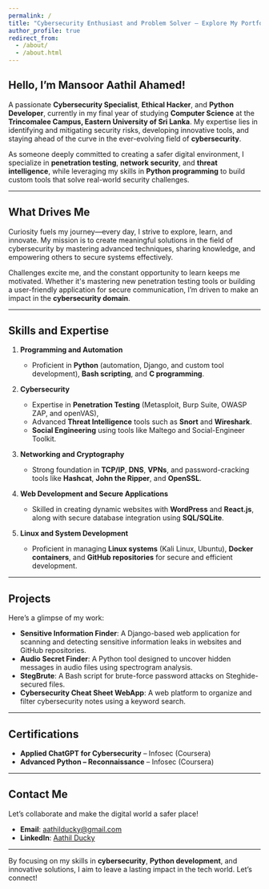 ```yaml
---
permalink: /
title: "Cybersecurity Enthusiast and Problem Solver – Explore My Portfolio"
author_profile: true
redirect_from: 
  - /about/
  - /about.html
---
```


## Hello, I’m Mansoor Aathil Ahamed!
A passionate **Cybersecurity Specialist**, **Ethical Hacker**, and **Python Developer**, currently in my final year of studying **Computer Science** at the **Trincomalee Campus, Eastern University of Sri Lanka**. My expertise lies in identifying and mitigating security risks, developing innovative tools, and staying ahead of the curve in the ever-evolving field of **cybersecurity**.

As someone deeply committed to creating a safer digital environment, I specialize in **penetration testing**, **network security**, and **threat intelligence**, while leveraging my skills in **Python programming** to build custom tools that solve real-world security challenges.  

---

## What Drives Me  

Curiosity fuels my journey—every day, I strive to explore, learn, and innovate. My mission is to create meaningful solutions in the field of cybersecurity by mastering advanced techniques, sharing knowledge, and empowering others to secure systems effectively.  

Challenges excite me, and the constant opportunity to learn keeps me motivated. Whether it's mastering new penetration testing tools or building a user-friendly application for secure communication, I’m driven to make an impact in the **cybersecurity domain**.  

---

## Skills and Expertise  

1. **Programming and Automation**  
   - Proficient in **Python** (automation, Django, and custom tool development), **Bash scripting**, and **C programming**.  

2. **Cybersecurity**  
   - Expertise in **Penetration Testing** (Metasploit, Burp Suite, OWASP ZAP, and openVAS),  
   - Advanced **Threat Intelligence** tools such as **Snort** and **Wireshark**.  
   - **Social Engineering** using tools like Maltego and Social-Engineer Toolkit.  

3. **Networking and Cryptography**  
   - Strong foundation in **TCP/IP**, **DNS**, **VPNs**, and password-cracking tools like **Hashcat**, **John the Ripper**, and **OpenSSL**.  

4. **Web Development and Secure Applications**  
   - Skilled in creating dynamic websites with **WordPress** and **React.js**, along with secure database integration using **SQL/SQLite**.  

5. **Linux and System Development**  
   - Proficient in managing **Linux systems** (Kali Linux, Ubuntu), **Docker containers**, and **GitHub repositories** for secure and efficient development.  

---

## Projects  
Here’s a glimpse of my work:  

- **Sensitive Information Finder**: A Django-based web application for scanning and detecting sensitive information leaks in websites and GitHub repositories.  
- **Audio Secret Finder**: A Python tool designed to uncover hidden messages in audio files using spectrogram analysis.  
- **StegBrute**: A Bash script for brute-force password attacks on Steghide-secured files.  
- **Cybersecurity Cheat Sheet WebApp**: A web platform to organize and filter cybersecurity notes using a keyword search.  

---

## Certifications  

- **Applied ChatGPT for Cybersecurity** – Infosec (Coursera)  
- **Advanced Python – Reconnaissance** – Infosec (Coursera)  

---

## Contact Me  

Let’s collaborate and make the digital world a safer place!  
- **Email**: [aathilducky@gmail.com](mailto:aathilducky@gmail.com)  
- **LinkedIn**: [Aathil Ducky](https://www.linkedin.com/in/aathil-ducky-95b12a218/)  

---

By focusing on my skills in **cybersecurity**, **Python development**, and innovative solutions, I aim to leave a lasting impact in the tech world. Let’s connect!
